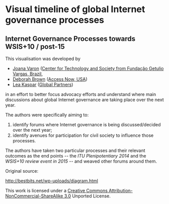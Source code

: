 Visual timeline of global Internet governance processes
=======================================================

Internet Governance Processes towards WSIS+10 / post-15
-------------------------------------------------------

This visualisation was developed by 

* [Joana Varon](https://twitter.com/joana_varon) ([Center for Technology and Society from Fundação Getulio Vargas, Brazil](http://direitorio.fgv.br/cts/),
* [Deborah Brown](https://twitter.com/deblebrown) ([Access Now, USA](https://www.accessnow.org/))
* [Lea Kaspar](http://www.global-partners.co.uk/?page_id=28) ([Global Partners](http://gp-digital.org/))

in an effort to better focus advocacy efforts and understand where main discussions about global
Internet governance are taking place over the next year. 

The authors were specifically aiming to:

1. identify forums where Internet governance is being discussed/decided over the next year; 
2. identify avenues for participation for civil society to influence those processes. 

The authors have taken two particular processes and their relevant outcomes as the end
points -- the *ITU Plenipotentiary 2014* and the *WSIS+10 review event in 2015*
-- and weaved other forums around them.

Original source:

<http://bestbits.net/wp-uploads/diagram.html>

This work is licensed under a [Creative Commons Attribution-NonCommercial-ShareAlike 3.0](http://creativecommons.org/licenses/by-nc-sa/3.0/) Unported License.
